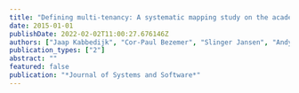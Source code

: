 ```yaml
---
title: "Defining multi-tenancy: A systematic mapping study on the academic and the industrial perspective"
date: 2015-01-01
publishDate: 2022-02-02T11:00:27.676146Z
authors: ["Jaap Kabbedijk", "Cor-Paul Bezemer", "Slinger Jansen", "Andy Zaidman"]
publication_types: ["2"]
abstract: ""
featured: false
publication: "*Journal of Systems and Software*"
---
```


